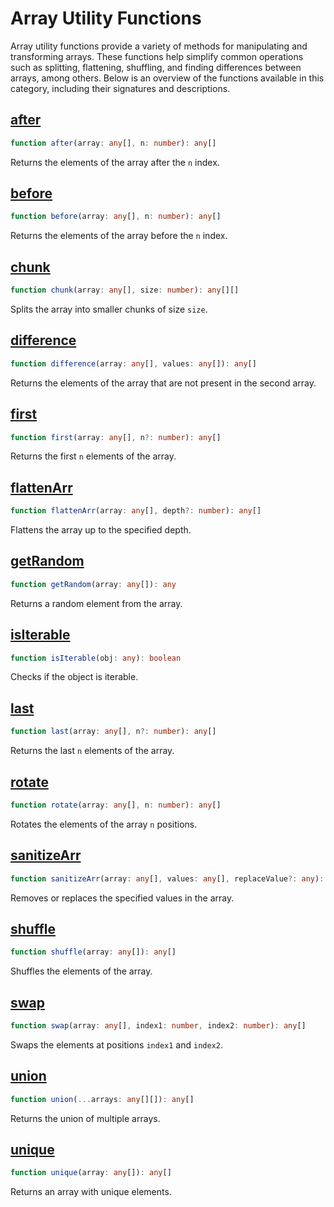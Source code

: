 # Array Utility Functions

Array utility functions provide a variety of methods for manipulating and transforming arrays. These functions help simplify common operations such as splitting, flattening, shuffling, and finding differences between arrays, among others. Below is an overview of the functions available in this category, including their signatures and descriptions.

## [after](./after.md)
```typescript
function after(array: any[], n: number): any[]
```
Returns the elements of the array after the `n` index.

## [before](./before.md)
```typescript
function before(array: any[], n: number): any[]
```
Returns the elements of the array before the `n` index.

## [chunk](./chunk.md)
```typescript
function chunk(array: any[], size: number): any[][]
```
Splits the array into smaller chunks of size `size`.

## [difference](./difference.md)
```typescript
function difference(array: any[], values: any[]): any[]
```
Returns the elements of the array that are not present in the second array.

## [first](./first.md)
```typescript
function first(array: any[], n?: number): any[]
```
Returns the first `n` elements of the array.

## [flattenArr](./flattenArr.md)
```typescript
function flattenArr(array: any[], depth?: number): any[]
```
Flattens the array up to the specified depth.

## [getRandom](./getRandom.md)
```typescript
function getRandom(array: any[]): any
```
Returns a random element from the array.

## [isIterable](./isIterable.md)
```typescript
function isIterable(obj: any): boolean
```
Checks if the object is iterable.

## [last](./last.md)
```typescript
function last(array: any[], n?: number): any[]
```
Returns the last `n` elements of the array.

## [rotate](./rotate.md)
```typescript
function rotate(array: any[], n: number): any[]
```
Rotates the elements of the array `n` positions.

## [sanitizeArr](./sanitizeArr.md)
```typescript
function sanitizeArr(array: any[], values: any[], replaceValue?: any): any[]
```
Removes or replaces the specified values in the array.

## [shuffle](./shuffle.md)
```typescript
function shuffle(array: any[]): any[]
```
Shuffles the elements of the array.

## [swap](./swap.md)
```typescript
function swap(array: any[], index1: number, index2: number): any[]
```
Swaps the elements at positions `index1` and `index2`.

## [union](./union.md)
```typescript
function union(...arrays: any[][]): any[]
```
Returns the union of multiple arrays.

## [unique](./unique.md)
```typescript
function unique(array: any[]): any[]
```
Returns an array with unique elements.
